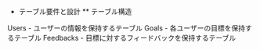 
* テーブル要件と設計
** テーブル構造

Users - ユーザーの情報を保持するテーブル
Goals - 各ユーザーの目標を保持するテーブル
Feedbacks - 目標に対するフィードバックを保持するテーブル

